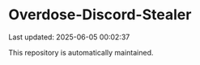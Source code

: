 # Overdose-Discord-Stealer

Last updated: 2025-06-05 00:02:37

This repository is automatically maintained.
